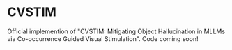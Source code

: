 # CVSTIM
Official implemention of "CVSTIM: Mitigating Object Hallucination in MLLMs via Co-occurrence Guided Visual Stimulation".
Code coming soon!
